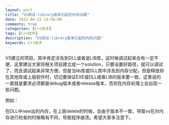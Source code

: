 ```yaml
---
layout: post
title: "VS调试-library版本引起的内存问题"
date: 2012-04-23 14:50:00 
comments: true
categories: [C++技术]
tags: [C++技术]
description: "VS调试-library版本引起的内存问题"
keywords: C++技术
---
```



 
 
 
  VS建立的项目，其中肯定涉及到DLL或者是LIB库，这时候调试起来会有一定不便，这里建议大家将相关项目建立成一个solution，只要设置好路径，就可以调试了，而且调试起来非常方便。但是当lib库或DLL库中涉及到内存分配，但是释放却在其他库或上层软件时，切记要保证EXE或DLL或者LIB的版本要一致，这里说的一直就是要求必须都是debug版本或者release版本，否则在内存处理上会出现一些问题。
 
 
  例如：
 
 
  在DLL中new出的内存，在上层delete的时候，会由于版本不一致，导致vs在对内存进行检查的时候略有不同，导致程序崩溃。希望大家多注意下。
 
 
  
  
 
 
 


